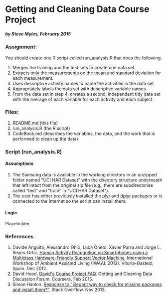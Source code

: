 # Getting and Cleaning Data Course Project
##### by Steve Myles, February 2015

### Assignment:
You should create one R script called run_analysis.R that does the following. 

1. Merges the training and the test sets to create one data set.
2. Extracts only the measurements on the mean and standard deviation for each measurement. 
3. Uses descriptive activity names to name the activities in the data set
4. Appropriately labels the data set with descriptive variable names. 
5. From the data set in step 4, creates a second, independent tidy data set with the average of each variable for each activity and each subject.

### Files:

1. README.md (this file)
2. run_analysis.R (the R script)
3. CodeBook.md (describes the variables, the data, and the work that is performed to clean up the data)

### Script (run_analysis.R)

#### Assumptions

1. The Samsung data is available in the working directory in an unzipped folder named "UCI HAR Dataset" with the directory structure underneath that left intact from the original zip file (e.g., there are subdirectories called "test" and "train" in "UCI HAR Dataset").
2. The user has either previously installed the [plyr](http://plyr.had.co.nz/) and [dplyr](http://cran.rstudio.com/web/packages/dplyr/vignettes/introduction.html) packages or is connected to the Internet so the script can install them.

#### Logic

Placeholder

### References

1. Davide Anguita, Alessandro Ghio, Luca Oneto, Xavier Parra and Jorge L. Reyes-Ortiz. [Human Activity Recognition on Smartphones using a Multiclass Hardware-Friendly Support Vector Machine](https://archive.ics.uci.edu/ml/datasets/Human+Activity+Recognition+Using+Smartphones). International Workshop of Ambient Assisted Living (IWAAL 2012). Vitoria-Gasteiz, Spain. Dec 2012.
2. David Hood.  [David's Course Project FAQ](https://class.coursera.org/getdata-011/forum/thread?thread_id=69).  Getting and Cleaning Data Discussion Forum.  Coursera.  Feb 2015.
3. Simon Hanlon. [Response to "Elegant way to check for missing packages and install them?"](http://stackoverflow.com/a/19870272). Stack Overflow. Nov 2013.

